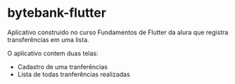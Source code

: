 # bytebank-flutter

Aplicativo construido no curso Fundamentos de Flutter da alura que registra transferências em uma lista. 

O aplicativo contem duas telas: 
- Cadastro de uma tranferências
- Lista de todas tranferências realizadas
